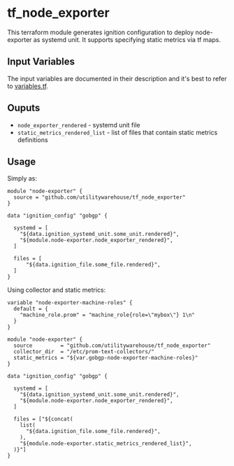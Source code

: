 # tf_node_exporter

This terraform module generates ignition configuration to deploy node-exporter as systemd unit. It supports specifying static metrics via tf maps.

## Input Variables

The input variables are documented in their description and it's best to refer to [variables.tf](variables.tf).

## Ouputs

- `node_exporter_rendered` - systemd unit file
- `static_metrics_rendered_list` - list of files that contain static metrics definitions

## Usage

Simply as:

```hcl
module "node-exporter" {
  source = "github.com/utilitywarehouse/tf_node_exporter"
}

data "ignition_config" "gobgp" {

  systemd = [
    "${data.ignition_systemd_unit.some_unit.rendered}",
    "${module.node-exporter.node_exporter_rendered}",
  ]

  files = [
      "${data.ignition_file.some_file.rendered}",
  ]
}

```

Using collector and static metrics:

```hcl
variable "node-exporter-machine-roles" {
  default = {
    "machine_role.prom" = "machine_role{role=\"mybox\"} 1\n"
  }
}

module "node-exporter" {
  source         = "github.com/utilitywarehouse/tf_node_exporter"
  collector_dir  = "/etc/prom-text-collectors/"
  static_metrics = "${var.gobgp-node-exporter-machine-roles}"
}

data "ignition_config" "gobgp" {

  systemd = [
    "${data.ignition_systemd_unit.some_unit.rendered}",
    "${module.node-exporter.node_exporter_rendered}",
  ]

  files = ["${concat(
    list(
      "${data.ignition_file.some_file.rendered}",
    ),
    "${module.node-exporter.static_metrics_rendered_list}",
  )}"]
}
```
